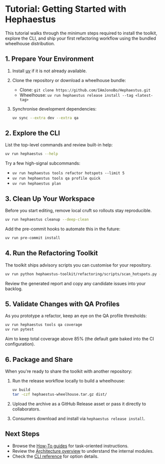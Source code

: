 # Tutorial: Getting Started with Hephaestus

This tutorial walks through the minimum steps required to install the toolkit, explore the CLI, and
ship your first refactoring workflow using the bundled wheelhouse distribution.

## 1. Prepare Your Environment

1. Install [uv](https://github.com/astral-sh/uv) if it is not already available.
2. Clone the repository or download a wheelhouse bundle:
   - Clone: `git clone https://github.com/IAmJonoBo/Hephaestus.git`
   - Wheelhouse: `uv run hephaestus release install --tag <latest-tag>`
3. Synchronise development dependencies:

   ```bash
   uv sync --extra dev --extra qa
   ```

## 2. Explore the CLI

List the top-level commands and review built-in help:

```bash
uv run hephaestus --help
```

Try a few high-signal subcommands:

- `uv run hephaestus tools refactor hotspots --limit 5`
- `uv run hephaestus tools qa profile quick`
- `uv run hephaestus plan`

## 3. Clean Up Your Workspace

Before you start editing, remove local cruft so rollouts stay reproducible.

```bash
uv run hephaestus cleanup --deep-clean
```

Add the pre-commit hooks to automate this in the future:

```bash
uv run pre-commit install
```

## 4. Run the Refactoring Toolkit

The toolkit ships advisory scripts you can customise for your repository.

```bash
uv run python hephaestus-toolkit/refactoring/scripts/scan_hotspots.py --limit 10
```

Review the generated report and copy any candidate issues into your backlog.

## 5. Validate Changes with QA Profiles

As you prototype a refactor, keep an eye on the QA profile thresholds:

```bash
uv run hephaestus tools qa coverage
uv run pytest
```

Aim to keep total coverage above 85% (the default gate baked into the CI configuration).

## 6. Package and Share

When you're ready to share the toolkit with another repository:

1. Run the release workflow locally to build a wheelhouse:

   ```bash
   uv build
   tar -czf hephaestus-wheelhouse.tar.gz dist/
   ```

2. Upload the archive as a GitHub Release asset or pass it directly to collaborators.
3. Consumers download and install via `hephaestus release install`.

## Next Steps

- Browse the [How-To guides](../how-to/) for task-oriented instructions.
- Review the [Architecture overview](../explanation/architecture.md) to understand the internal
  modules.
- Check the [CLI reference](../reference/cli.md) for option details.
